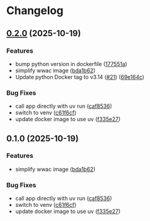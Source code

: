 # Changelog

## [0.2.0](https://github.com/mikesmitty/whisper-wyoming-openvino/compare/wyoming-api-v0.1.0...wyoming-api-v0.2.0) (2025-10-19)


### Features

* bump python version in dockerfile ([177551a](https://github.com/mikesmitty/whisper-wyoming-openvino/commit/177551a592d9453ea0d12a66737cdba32fc16334))
* simplify wwac image ([bda1b62](https://github.com/mikesmitty/whisper-wyoming-openvino/commit/bda1b62b1482692a0e6445975c1a8554dc052e51))
* Update python Docker tag to v3.14 ([#21](https://github.com/mikesmitty/whisper-wyoming-openvino/issues/21)) ([69e164c](https://github.com/mikesmitty/whisper-wyoming-openvino/commit/69e164c93d5f717f03178f3dc18feff17f12433d))


### Bug Fixes

* call app directly with uv run ([caf8536](https://github.com/mikesmitty/whisper-wyoming-openvino/commit/caf85369ff632b3a8d36dd8788142f4a4c4a36a9))
* switch to venv ([c61f6cf](https://github.com/mikesmitty/whisper-wyoming-openvino/commit/c61f6cfefb1918b461375d3596f5f19532e155b4))
* update docker image to use uv ([f335e27](https://github.com/mikesmitty/whisper-wyoming-openvino/commit/f335e278fb6df1aa2d6b8e23ff2c35b9cc94981a))

## 0.1.0 (2025-10-19)


### Features

* simplify wwac image ([bda1b62](https://github.com/mikesmitty/whisper-wyoming-openvino/commit/bda1b62b1482692a0e6445975c1a8554dc052e51))


### Bug Fixes

* call app directly with uv run ([caf8536](https://github.com/mikesmitty/whisper-wyoming-openvino/commit/caf85369ff632b3a8d36dd8788142f4a4c4a36a9))
* switch to venv ([c61f6cf](https://github.com/mikesmitty/whisper-wyoming-openvino/commit/c61f6cfefb1918b461375d3596f5f19532e155b4))
* update docker image to use uv ([f335e27](https://github.com/mikesmitty/whisper-wyoming-openvino/commit/f335e278fb6df1aa2d6b8e23ff2c35b9cc94981a))
